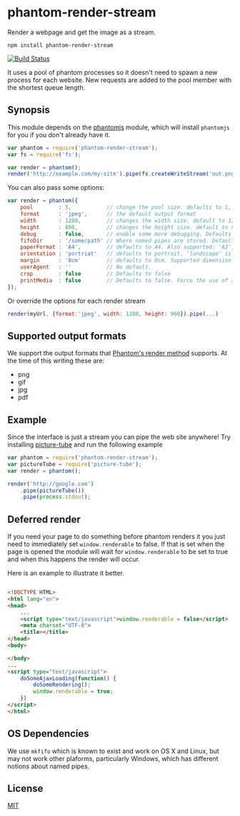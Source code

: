 # phantom-render-stream

Render a webpage and get the image as a stream.

	npm install phantom-render-stream

[![Build Status](https://travis-ci.org/e-conomic/phantom-render-stream.png)](https://travis-ci.org/e-conomic/phantom-render-stream)

It uses a pool of phantom processes so it doesn't need to spawn a new process for each website.
New requests are added to the pool member with the shortest queue length.

## Synopsis

This module depends on the [phantomjs](https://www.npmjs.org/package/phantomjs) module, which will install
`phantomjs` for you if you don't already have it.

``` js
var phantom = require('phantom-render-stream');
var fs = require('fs');

var render = phantom();
render('http://example.com/my-site').pipe(fs.createWriteStream('out.png'));
```

You can also pass some options:

``` js
var render = phantom({
	pool        : 5,           // change the pool size. defaults to 1,
	format      : 'jpeg',      // the default output format
	width       : 1280,        // changes the width size. default to 1280
	height      : 800,         // changes the height size. default to 960
	debug       : false,       // enable some more debugging. Defaults to false. More details in Troubleshooting section.
	fifoDir     : '/some/path' // Where named pipes are stored. Defaults to `os.tmpDir()`
	paperFormat : 'A4',        // defaults to A4. Also supported: 'A3', 'A4', 'A5', 'Legal', 'Letter', 'Tabloid'.
	orientation : 'portriat'   // defaults to portrait. 'landscape' is also valid
	margin      : '0cm'        // defaults to 0cm. Supported dimension units are: 'mm', 'cm', 'in', 'px'. No unit means 'px'.
	userAgent   : ''           // No default.
	crop        : false        // Defaults to false
	printMedia  : false        // Defaults to false. Force the use of a print stylesheet.
});
```

Or override the options for each render stream

``` js
render(myUrl, {format:'jpeg', width: 1280, height: 960}).pipe(...)
```

## Supported output formats

We support the output formats that [Phantom's render method](http://phantomjs.org/api/webpage/method/render.html)
supports. At the time of this writing these are:

 * png
 * gif
 * jpg
 * pdf

## Example

Since the interface is just a stream you can pipe the web site anywhere!
Try installing [picture-tube](https://github.com/substack/picture-tube) and run the following example

``` js
var phantom = require('phantom-render-stream');
var pictureTube = require('picture-tube');
var render = phantom();

render('http://google.com')
	.pipe(pictureTube())
	.pipe(process.stdout);
```

## Deferred render

If you need your page to do something before phantom renders it you just need to immediately set
`window.renderable` to false. If that is set when the page is opened the module will wait for 
`window.renderable` to be set to true and when this happens the render will occur.

Here is an example to illustrate it better.

```html

<!DOCTYPE HTML>
<html lang="en">
<head>
	...
	<script type="text/javascript">window.renderable = false</script>
	<meta charset="UTF-8">
	<title></title>
</head>
<body>

</body>
...
<script type="text/javascript">
	doSomeAjaxLoading(function() {
		doSomeRendering();
		window.renderable = true;
	})
</script>
</html>

```

## OS Dependencies

We use `mkfifo` which is known to exist and work on OS X and Linux, but may not work other plaforms,
particularly Windows, which has different notions about named pipes.

## License

[MIT](http://opensource.org/licenses/MIT)
